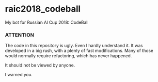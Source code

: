 # raic2018_codeball
My bot for Russian AI Cup 2018: CodeBall

### ATTENTION
The code in this repository is ugly. Even I hardly understand it. 
It was developed in a big rush, with a plenty of fast modifications. Many of those would normally require
refactoring, which has never happened.

It should not be viewed by anyone.

I warned you.
